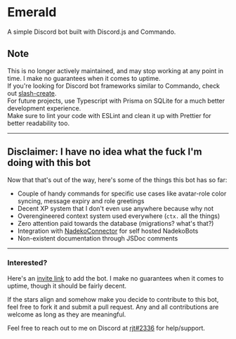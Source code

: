 # Emerald

A simple Discord bot built with Discord.js and Commando.

## Note

This is no longer actively maintained, and may stop working at any point in time. I make no guarantees when it comes to uptime. <br/>
If you're looking for Discord bot frameworks similar to Commando, check out [slash-create](https://slash-create.js.org/). <br/>
For future projects, use Typescript with Prisma on SQLite for a much better development experience. <br/>
Make sure to lint your code with ESLint and clean it up with Prettier for better readability too. <br/>

---

## Disclaimer: I have no idea what the fuck I'm doing with this bot

Now that that's out of the way, here's some of the things this bot has so far:

- Couple of handy commands for specific use cases like avatar-role color syncing, message expiry and role greetings
- Decent XP system that I don't even use anywhere because why not
- Overengineered context system used everywhere (`ctx.` all the things)
- Zero attention paid towards the database (migrations? what's that?)
- Integration with [NadekoConnector](https://github.com/rjt-rockx/NadekoConnector) for self hosted NadekoBots
- Non-existent documentation through JSDoc comments

---

### Interested?

Here's an [invite link](https://discord.com/api/oauth2/authorize?client_id=510453927477510154&permissions=8&scope=bot) to add the bot. I make no guarantees when it comes to uptime, though it should be fairly decent. 

If the stars align and somehow make you decide to contribute to this bot, feel free to fork it and submit a pull request. 
Any and all contributions are welcome as long as they are meaningful. 

Feel free to reach out to me on Discord at [rjt#2336](https://discord.com/users/192060404501839872) for help/support.

